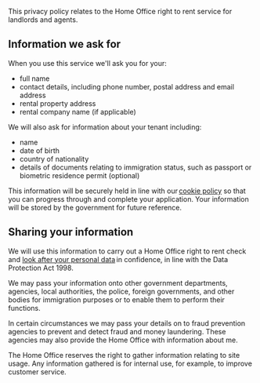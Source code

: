 This privacy policy relates to the Home Office right to rent service for landlords and agents.

## Information we ask for

When you use this service we'll ask you for your: 

* full name 
* contact details, including phone number, postal address and email address 
* rental property address
* rental company name (if applicable)

We will also ask for information about your tenant including: 

* name 
* date of birth 
* country of nationality 
* details of documents relating to immigration status, such as passport or biometric residence permit (optional)

This information will be securely held in line with our [cookie policy](./cookies) so that you can progress through and complete your application. Your information will be stored by the government for future reference.

## Sharing your information

We will use this information to carry out a Home Office right to rent check and [look after your personal data](https://www.gov.uk/government/organisations/home-office/about/personal-information-charter) in confidence, in line with the Data Protection Act 1998.

We may pass your information onto other government departments, agencies, local authorities, the police, foreign governments, and other bodies for immigration purposes or to enable them to perform their functions.

In certain circumstances we may pass your details on to fraud prevention agencies to prevent and detect fraud and money laundering. These agencies may also provide the Home Office with information about me.

The Home Office reserves the right to gather information relating to site usage. Any information gathered is for internal use, for example, to improve customer service.

